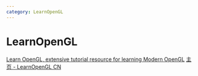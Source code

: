 ```yaml
---
category: LearnOpenGL
---
```

# LearnOpenGL
[Learn OpenGL, extensive tutorial resource for learning Modern OpenGL](https://learnopengl.com/)
[主页 - LearnOpenGL CN](https://learnopengl-cn.github.io/)
